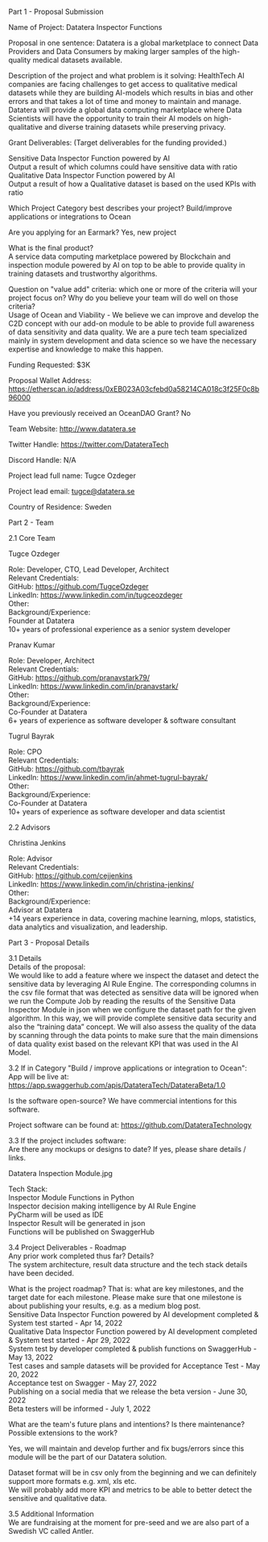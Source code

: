Part 1 - Proposal Submission

Name of Project: Datatera Inspector Functions

Proposal in one sentence: Datatera is a global marketplace to connect Data Providers and Data Consumers by making larger samples of the high-quality medical datasets available.

Description of the project and what problem is it solving: HealthTech AI companies are facing challenges to get access to qualitative medical datasets while they are building AI-models which results in bias and other errors and that takes a lot of time and money to maintain and manage. Datatera will provide a global data computing marketplace where Data Scientists will have the opportunity to train their AI models on high-qualitative and diverse training datasets while preserving privacy.

Grant Deliverables: (Target deliverables for the funding provided.)

Sensitive Data Inspector Function powered by AI <br />
Output a result of which columns could have sensitive data with ratio <br />
Qualitative Data Inspector Function powered by AI <br />
Output a result of how a Qualitative dataset is based on the used KPIs with ratio <br />

Which Project Category best describes your project? Build/improve applications or integrations to Ocean

Are you applying for an Earmark? Yes, new project

What is the final product? <br />
A service data computing marketplace powered by Blockchain and inspection module powered by AI on top to be able to provide quality in training datasets and trustworthy algorithms.

Question on "value add" criteria: which one or more of the criteria will your project focus on? Why do you believe your team will do well on those criteria? <br />
Usage of Ocean and Viability - We believe we can improve and develop the C2D concept with our add-on module to be able to provide full awareness of data sensitivity and data quality. We are a pure tech team specialized mainly in system development and data science so we have the necessary expertise and knowledge to make this happen.

Funding Requested: $3K

Proposal Wallet Address: https://etherscan.io/address/0xEB023A03cfebd0a58214CA018c3f25F0c8b96000

Have you previously received an OceanDAO Grant? No

Team Website: http://www.datatera.se

Twitter Handle: https://twitter.com/DatateraTech

Discord Handle: N/A

Project lead full name: Tugce Ozdeger

Project lead email: tugce@datatera.se

Country of Residence: Sweden <br />

Part 2 - Team <br />

2.1 Core Team <br />

Tugce Ozdeger <br />

Role: Developer, CTO, Lead Developer, Architect <br />
Relevant Credentials: <br />
GitHub: https://github.com/TugceOzdeger <br />
LinkedIn: https://www.linkedin.com/in/tugceozdeger <br />
Other: <br />
Background/Experience: <br />
Founder at Datatera <br />
10+ years of professional experience as a senior system developer <br />

Pranav Kumar <br />

Role: Developer, Architect <br />
Relevant Credentials: <br />
GitHub: https://github.com/pranavstark79/ <br />
LinkedIn: https://www.linkedin.com/in/pranavstark/ <br />
Other: <br />
Background/Experience: <br />
Co-Founder at Datatera <br />
6+ years of experience as software developer & software consultant <br />

Tugrul Bayrak <br />

Role: CPO <br />
Relevant Credentials: <br />
GitHub: https://github.com/tbayrak <br />
LinkedIn: https://www.linkedin.com/in/ahmet-tugrul-bayrak/ <br />
Other: <br />
Background/Experience: <br />
Co-Founder at Datatera <br />
10+ years of experience as software developer and data scientist <br />

2.2 Advisors <br />

Christina Jenkins <br />

Role: Advisor <br /> 
Relevant Credentials: <br /> 
GitHub: https://github.com/cejjenkins <br />
LinkedIn: https://www.linkedin.com/in/christina-jenkins/ <br />
Other: <br />
Background/Experience: <br />
Advisor at Datatera <br />
+14 years experience in data, covering machine learning, mlops, statistics, data analytics and visualization, and leadership. <br />

Part 3 - Proposal Details <br />

3.1 Details <br />
Details of the proposal: <br />
We would like to add a feature where we inspect the dataset and detect the sensitive data by leveraging AI Rule Engine. The corresponding columns in the csv file format that was detected as sensitive data will be ignored when we run the Compute Job by reading the results of the Sensitive Data Inspector Module in json when we configure the dataset path for the given algorithm. In this way, we will provide complete sensitive data security and also the “training data” concept. We will also assess the quality of the data by scanning through the data points to make sure that the main dimensions of data quality exist based on the relevant KPI that was used in the AI Model.

3.2 If in Category "Build / improve applications or integration to Ocean": <br />
App will be live at: https://app.swaggerhub.com/apis/DatateraTech/DatateraBeta/1.0 <br />

Is the software open-source? We have commercial intentions for this software. <br />

Project software can be found at: https://github.com/DatateraTechnology	<br />

3.3 If the project includes software: <br />
Are there any mockups or designs to date? If yes, please share details / links. <br />

Datatera Inspection Module.jpg

Tech Stack: <br />
Inspector Module Functions in Python <br />
Inspector decision making intelligence by AI Rule Engine <br />
PyCharm will be used as IDE <br />
Inspector Result will be generated in json <br />
Functions will be published on SwaggerHub <br />

3.4 Project Deliverables - Roadmap <br />
Any prior work completed thus far? Details? <br />
The system architecture, result data structure and the tech stack details have been decided. 

What is the project roadmap? That is: what are key milestones, and the target date for each milestone. Please make sure that one milestone is about publishing your results, e.g. as a medium blog post. <br />
Sensitive Data Inspector Function powered by AI development completed & System test started - Apr 14, 2022 <br />
Qualitative Data Inspector Function powered by AI development completed & System test started - Apr 29, 2022 <br />
System test by developer completed & publish functions on SwaggerHub - May 13, 2022 <br />
Test cases and sample datasets will be provided for Acceptance Test - May 20, 2022 <br />
Acceptance test on Swagger - May 27, 2022 <br />
Publishing on a social media that we release the beta version - June 30, 2022 <br />
Beta testers will be informed - July 1, 2022 <br />

What are the team's future plans and intentions? Is there maintenance? Possible extensions to the work? <br />

Yes, we will maintain and develop further and fix bugs/errors since this module will be the part of our Datatera solution. <br />

Dataset format will be in csv only from the beginning and we can definitely support more formats e.g. xml, xls etc. <br />
We will probably add more KPI and metrics to be able to better detect the sensitive and qualitative data. <br />

3.5 Additional Information <br />
We are fundraising at the moment for pre-seed and we are also part of a Swedish VC called Antler.
